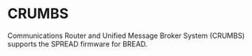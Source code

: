 # CRUMBS

Communications Router and Unified Message Broker System (CRUMBS) supports the SPREAD firmware for BREAD.
